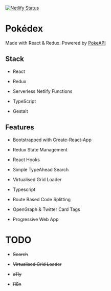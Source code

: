 [![Netlify Status](https://api.netlify.com/api/v1/badges/d99208be-836f-413a-a9da-d508646ed273/deploy-status)](https://app.netlify.com/sites/react-pokedex/deploys)

# Pokédex
Made with React & Redux. Powered by [PokeAPI](https://pokeapi.co)

## Stack

- React
  
- Redux

- Serverless Netlify Functions
  
- TypeScript
  
- Gestalt

## Features

- Bootstrapped with Create-React-App
  
- Redux State Management
  
- React Hooks

- Simple TypeAhead Search
  
- Virtualised Grid Loader
  
- Typescript
  
- Route Based Code Splitting
  
- OpenGraph & Twitter Card Tags
  
- Progressive Web App

# TODO

- ~~Search~~
  
- ~~Virtualised Grid Loader~~

- ~~a11y~~
  
- ~~i18n~~
